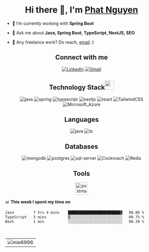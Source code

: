 <h1 align="center">Hi there 👋, I'm <a href="https://fb.com/mie6996" target="_blank"> Phat Nguyen </a></h1>

- 🌱 I’m currently working with **Spring Boot**

- 💬 Ask me about **Java, Spring Boot, TypeScript, NextJS, SEO**
- 💼 Any freelance work? Do reach, [email](mailto:nguyenxuanphat060301@gmail.com) :)


<h2 align="center">Connect with me</h2>
<div align="center">
    <a href="https://www.linkedin.com/in/nguyenxuanphat/"><img alt="LinkedIn"
            src="https://img.shields.io/badge/linkedin-%230077B5.svg?style=for-the-badge&logo=linkedin&logoColor=white" /></a>
    <a href="mailto:nguyenxuanphat060301@gmail.com"><img alt="Gmail"
            src="https://img.shields.io/badge/Gmail-D14836?style=for-the-badge&logo=gmail&logoColor=white" /></a>
</div>

<h2 align="center">Technology Stack<img src="https://media.giphy.com/media/WUlplcMpOCEmTGBtBW/giphy.gif" width="30">
</h2>
<div align="center">
    <img alt="java"
        src="https://img.shields.io/badge/Java-ED8B00?style=for-the-badge&logo=openjdk&logoColor=white" />
    <img alt="spring"
        src="https://img.shields.io/badge/Spring-6DB33F?style=for-the-badge&logo=spring&logoColor=white" />
    <img alt="typescript"
        src="https://img.shields.io/badge/typescript-%23007ACC.svg?style=for-the-badge&logo=typescript&logoColor=white" />
    <img alt="nextjs"
        src="https://img.shields.io/badge/next.js-000000?style=for-the-badge&logo=nextdotjs&logoColor=white" />
     <img alt="react" 
        src="https://img.shields.io/badge/React-20232A?style=for-the-badge&logo=react&logoColor=61DAFB" />
    <img alt="TailwindCSS"
        src="https://img.shields.io/badge/Tailwind_CSS-38B2AC?style=for-the-badge&logo=tailwind-css&logoColor=white" />
    <img alt="Microsoft_Azure"
        src="https://img.shields.io/badge/Microsoft_Azure-0089D6?style=for-the-badge&logo=microsoft-azure&logoColor=white" />
</div>

<h2 align="center">Languages</h2>
<div align="center">
    <img alt="java"
        src="https://img.shields.io/badge/java-%23ED8B00.svg?style=for-the-badge&logo=java&logoColor=white" />
    <img alt="ts"
        src="https://img.shields.io/badge/TypeScript-007ACC?style=for-the-badge&logo=typescript&logoColor=white" />
</div>

<h2 align="center">Databases</h2>
<div align="center">
    <img alt="mongodb"
        src="https://img.shields.io/badge/MongoDB-4EA94B?style=for-the-badge&logo=mongodb&logoColor=white" />
    <img alt="postgres"
        src="https://img.shields.io/badge/PostgreSQL-316192?style=for-the-badge&logo=postgresql&logoColor=white" />
    <img alt="sql-server"
        src="https://img.shields.io/badge/sqlserver-316192?style=for-the-badge&logo=sqlserver&logoColor=white" />
      <img alt="Cockroach"
        src="https://img.shields.io/badge/Cockroach%20Labs-6933FF?style=for-the-badge&logo=Cockroach%20Labs&logoColor=white" />
    <img alt="Redis"
        src="https://img.shields.io/badge/redis-%23DD0031.svg?style=for-the-badge&logo=redis&logoColor=white" />
    
    
</div>

<h2 align="center">Tools</h2>
<div align="center">
    <a href="https://postman.com" target="_blank" rel="noreferrer">
        <img src="https://www.vectorlogo.zone/logos/getpostman/getpostman-icon.svg" alt="postman" width="40"
            height="40" />
    </a>
</div>

📊 **This week I spent my time on**
<!--START_SECTION:waka-->

```txt
Java         7 hrs 4 mins    ████████████████████████▓   98.86 %
TypeScript   3 mins          ▒░░░░░░░░░░░░░░░░░░░░░░░░   00.75 %
Bash         1 min           ░░░░░░░░░░░░░░░░░░░░░░░░░   00.39 %
```

<!--END_SECTION:waka-->

<br />
<table>
    <tr>
        <td><img src="https://github-readme-stats.vercel.app/api?username=mie6996&show_icons=true&theme=dark&locale=en"
                alt="mie6996" /></td>
    </tr>
</table>
